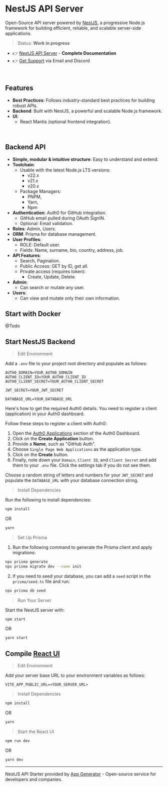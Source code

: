 # NestJS API Server

Open-Source API server powered by [NestJS](https://app-generator.dev/docs/technologies/nestjs/index.html), a progressive Node.js framework for building efficient, reliable, and scalable server-side applications.

> Status: **Work in progress**

- 👉 [NestJS API Server](#) - **Complete Documentation**
- 👉 [Get Support](https://app-generator.dev/ticket/create/) via Email and Discord

<br />

## Features  

- **Best Practices**: Follows industry-standard best practices for building robust APIs.
- **Backend**: Built with NestJS, a powerful and scalable Node.js framework.
- **UI**: 
  - React Mantis (optional frontend integration).

<br />

## Backend API

- **Simple, modular & intuitive structure**: Easy to understand and extend.
- **Toolchain**:
  - Usable with the latest Node.js LTS versions:
    - v22.x
    - v21.x
    - v20.x
  - Package Managers: 
    - PNPM, 
    - Yarn, 
    - Npm  
- **Authentication**: Auth0 for GitHub integration.
  - GitHub email pulled during OAuth SignIN.
  - Optional: Email validation.
- **Roles**: Admin, Users.
- **ORM**: Prisma for database management.
- **User Profiles**:
  - ROLE: Default user.
  - Fields: Name, surname, bio, country, address, job.
- **API Features**:
  - Search, Pagination.
  - Public Access: GET by ID, get all.
  - Private access (requires token):
    - Create, Update, Delete.
- **Admin**:
  - Can search or mutate any user.
- **Users**:
  - Can view and mutate only their own information.

## Start with Docker

@Todo

## Start NestJS Backend

> Edit Environment

Add a `.env` file to your project root directory and populate as follows:

```env
AUTH0_DOMAIN=YOUR_AUTH0_DOMAIN
AUTH0_CLIENT_ID=YOUR_AUTH0_CLIENT_ID
AUTH0_CLIENT_SECRET=YOUR_AUTH0_CLIENT_SECRET

JWT_SECRET=YOUR_JWT_SECRET

DATABASE_URL=YOUR_DATABASE_URL
```

Here's how to get the required Auth0 details. You need to register a client (application) in your Auth0 dashboard.

Follow these steps to register a client with Auth0:

1. Open the [Auth0 Applications](https://manage.auth0.com/?_gl=1*1a4zekg*_ga*Mjg3MzE5NzcyLjE3MzcwMjU4MzA.*_ga_QKMSDV5369*MTczNzIwMTkzNy45LjEuMTczNzIwMTk1Ni40MS4wLjA.#/applications) section of the Auth0 Dashboard.
2. Click on the **Create Application** button.
3. Provide a **Name**, such as "GitHub Auth".
4. Choose `Single Page Web Applications` as the application type.
5. Click on the **Create** button.
6. Finally, note down your `Domain`, `Client ID`, and `Client Secret` and add them to your `.env` file. Click the settings tab if you do not see them.

Choose a random string of letters and numbers for your `JWT_SECRET` and populate the `DATABASE_URL` with your database connection string.

> Install Dependencies

Run the following to install dependencies:

```bash
npm install
```

OR

```bash
yarn
```

> Set Up Prisma

1. Run the following command to generate the Prisma client and apply migrations:

```bash
npx prisma generate
npx prisma migrate dev --name init
```

2. If you need to seed your database, you can add a `seed` script in the `prisma/seed.ts` file and run:

```bash
npx prisma db seed
```

> Run Your Server

Start the NestJS server with:

```bash
npm start
```

OR

```bash
yarn start
```

## Compile [React UI](https://github.com/codedthemes/mantis-free-react-admin-template)

> Edit Environment

Add your server base URL to your environment variables as follows:

```env
VITE_APP_PUBLIC_URL=<YOUR_SERVER_URL>
```

> Install Dependencies

```bash
npm install
```

OR

```bash
yarn
```

> Start the React UI

```bash
npm run dev
```

OR

```bash
yarn dev
```

---
NestJS API Starter provided by [App Generator](https://app-generator.dev/) - Open-source service for developers and companies.